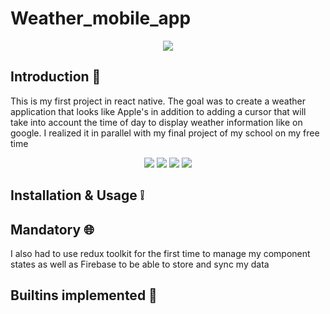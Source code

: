 # Weather_mobile_app

<div align="center">
<img align="center" src='https://user-images.githubusercontent.com/43440614/153228047-3d5a20de-cd2a-48bb-bd9b-4b2b0e3e2f13.gif' /> 
</div>


## Introduction 🤔
This is my first project in react native. The goal was to create a weather application that looks like Apple's in addition to adding a cursor that will take into account the time of day to display weather information like on google.
I realized it in parallel with my final project of my school on my free time


<div align="center">
  <img  src="https://img.shields.io/badge/Redux-593D88?style=for-the-badge&logo=redux&logoColor=white" /> 
  <img  src="https://img.shields.io/badge/firebase-%23039BE5.svg?style=for-the-badge&logo=firebase=white" />
  <img src="https://img.shields.io/badge/expo-1C1E24?style=for-the-badge&logo=expo&logoColor=white" />
  <img  src="https://img.shields.io/badge/React_Native-20232A?style=for-the-badge&logo=react&logoColor=white" /> 
</div>


## Installation & Usage ❕




## Mandatory  🌐
I also had to use redux toolkit for the first time to manage my component states as well as Firebase to be able to store and sync my data


## Builtins implemented  🔨




